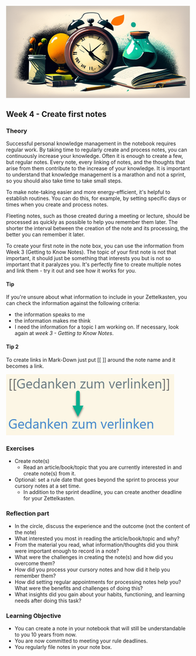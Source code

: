 ![Flüchtige Notizen](images/woche4.png)

## Week 4 - Create first notes

### Theory

Successful personal knowledge management in the notebook requires regular work. By taking time to regularly create and process notes, you can continuously increase your knowledge. Often it is enough to create a few, but regular notes. Every note, every linking of notes, and the thoughts that arise from them contribute to the increase of your knowledge. It is important to understand that knowledge management is a marathon and not a sprint, so you should also take time to take small steps.

To make note-taking easier and more energy-efficient, it's helpful to establish routines. You can do this, for example, by setting specific days or times when you create and process notes.

Fleeting notes, such as those created during a meeting or lecture, should be processed as quickly as possible to help you remember them later. The shorter the interval between the creation of the note and its processing, the better you can remember it later.

To create your first note in the note box, you can use the information from Week 3 (Getting to Know Notes). The topic of your first note is not that important, it should just be something that interests you but is not so important that it paralyzes you. It's perfectly fine to create multiple notes and link them - try it out and see how it works for you.


#### Tip
If you're unsure about what information to include in your Zettelkasten, you can check the information against the following criteria:
- the information speaks to me
- the information makes me think
- I need the information for a topic I am working on.
If necessary, look again at _week 3 - Getting to Know Notes_.

#### Tip 2
To create links in Mark-Down just put \[\[ \]\] around the note name and it becomes a link.

![Create links](images/links-erstellen.png)


### Exercises
- Create note(s)
	- Read an article/book/topic that you are currently interested in and create note(s) from it.
- Optional: set a rule date that goes beyond the sprint to process your cursory notes at a set time.
	- In addition to the sprint deadline, you can create another deadline for your Zettelkasten.


### Reflection part
- In the circle, discuss the experience and the outcome (not the content of the note)
- What interested you most in reading the article/book/topic and why?
- From the material you read, what information/thoughts did you think were important enough to record in a note?
- What were the challenges in creating the note(s) and how did you overcome them?
- How did you process your cursory notes and how did it help you remember them?
- How did setting regular appointments for processing notes help you? What were the benefits and challenges of doing this?
- What insights did you gain about your habits, functioning, and learning needs after doing this task?


### Learning Objective
- You can create a note in your notebook that will still be understandable to you 10 years from now.
- You are now committed to meeting your rule deadlines.
- You regularly file notes in your note box.
<script src="https://giscus.app/client.js"
        data-repo="cogneon/lernos-zettelkasten"
        data-repo-id="R_kgDOI5YY1w"
        data-category="Announcements"
        data-category-id="DIC_kwDOI5YY184CUTx3"
        data-mapping="pathname"
        data-strict="0"
        data-reactions-enabled="1"
        data-emit-metadata="0"
        data-input-position="bottom"
        data-theme="light"
        data-lang="en"
        crossorigin="anonymous"
        async>
</script>
